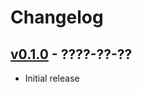 # Changelog

## [v0.1.0](https://github.com/tshlabs/cadence/tree/master) - ????-??-??

* Initial release
